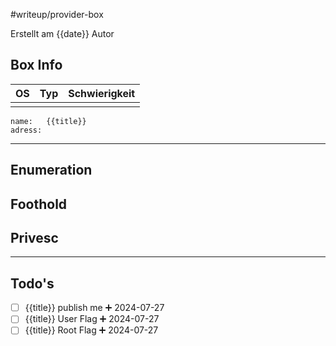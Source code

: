 #writeup/provider-box

Erstellt am {{date}}
Autor
## Box Info 

| OS  | Typ | Schwierigkeit |
| --- | --- | ------------- |
|     |     |               |
```
name:   {{title}}
adress: 
```

---

## Enumeration

## Foothold

## Privesc

---

## Todo's

- [ ] {{title}} publish me ➕ 2024-07-27
- [ ] {{title}} User Flag ➕ 2024-07-27
- [ ] {{title}} Root Flag ➕ 2024-07-27